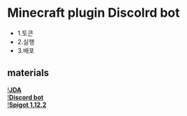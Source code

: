 
Minecraft plugin Discolrd bot
===============================
* 1.토큰
 * 2.실행
  * 3.배포
  
materials 
---------
 [!**JDA**<br>](https://github.com/DV8FromTheWorld/JDA)
[!**Discord bot**<br>](https://discordapp.com/developers/applications/bots) 
[!**Spigot 1.12.2**<br>](https://getbukkit.org/get/Fpt2yFn7HRTrot5uE1b8NFWtpQlYITgK)
